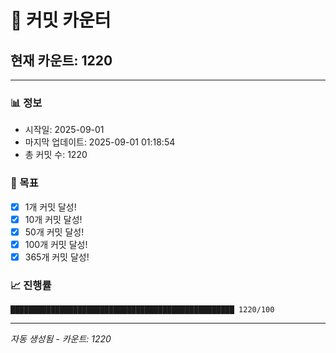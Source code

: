 # 🔢 커밋 카운터

## 현재 카운트: 1220

---

### 📊 정보
- 시작일: 2025-09-01
- 마지막 업데이트: 2025-09-01 01:18:54
- 총 커밋 수: 1220

### 🎯 목표
- [x] 1개 커밋 달성!
- [x] 10개 커밋 달성!
- [x] 50개 커밋 달성!
- [x] 100개 커밋 달성!
- [x] 365개 커밋 달성!

### 📈 진행률
```
██████████████████████████████████████████████████ 1220/100
```

---
*자동 생성됨 - 카운트: 1220*
